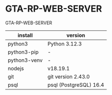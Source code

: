 # GTA-RP-WEB-SERVER
GTA-RP-WEB-SERVER

| install  | version |
| ------------- | ------------- |
| python3  | Python 3.12.3  |
| python3-pip  | -  |
| python3-venv  | -  |
| nodejs  | v18.19.1  |
| git  | git version 2.43.0  |
| psql  | psql (PostgreSQL) 16.4  |
